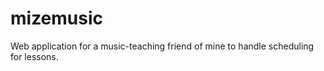 # mizemusic
Web application for a music-teaching friend of mine to handle scheduling for lessons. 

